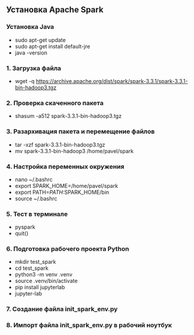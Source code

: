 ## Установка Apache Spark

### Установка Java
* sudo apt-get update
* sudo apt-get install default-jre
* java -version

### 1. Загрузка файла 
* wget -q https://archive.apache.org/dist/spark/spark-3.3.1/spark-3.3.1-bin-hadoop3.tgz

### 2. Проверка скаченного пакета
* shasum -a512 spark-3.3.1-bin-hadoop3.tgz

### 3. Разархивация пакета и перемещение файлов
* tar -xzf spark-3.3.1-bin-hadoop3.tgz
* mv spark-3.3.1-bin-hadoop3 /home/pavel/spark

### 4. Настройка переменных окружения
* nano ~/.bashrc
* export SPARK_HOME=/home/pavel/spark
* export PATH=$PATH:$SPARK_HOME/bin
* source ~/.bashrc

### 5. Тест в терминале
* pyspark
* quit()

### 6. Подготовка рабочего проекта Python
* mkdir test_spark
* cd test_spark
* python3 -m venv .venv
* source .venv/bin/activate
* pip install jupyterlab
* jupyter-lab

### 7. Создание файла init_spark_env.py

### 8. Импорт файла init_spark_env.py в рабочий ноутбук
